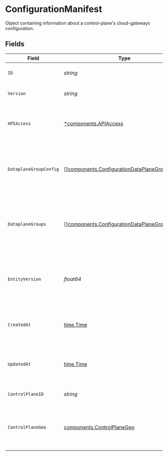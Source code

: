# ConfigurationManifest

Object containing information about a control-plane's cloud-gateways configuration.


## Fields

| Field                                                                                                          | Type                                                                                                           | Required                                                                                                       | Description                                                                                                    | Example                                                                                                        |
| -------------------------------------------------------------------------------------------------------------- | -------------------------------------------------------------------------------------------------------------- | -------------------------------------------------------------------------------------------------------------- | -------------------------------------------------------------------------------------------------------------- | -------------------------------------------------------------------------------------------------------------- |
| `ID`                                                                                                           | *string*                                                                                                       | :heavy_check_mark:                                                                                             | N/A                                                                                                            | edaf40f9-9fb0-4ffe-bb74-4e763a6bd471                                                                           |
| `Version`                                                                                                      | *string*                                                                                                       | :heavy_check_mark:                                                                                             | Supported gateway version.                                                                                     | 3.2                                                                                                            |
| `APIAccess`                                                                                                    | [*components.APIAccess](../../models/components/apiaccess.md)                                                  | :heavy_minus_sign:                                                                                             | Type of API access data-plane groups will support for a configuration.                                         | private+public                                                                                                 |
| `DataplaneGroupConfig`                                                                                         | [][components.ConfigurationDataPlaneGroupConfig](../../models/components/configurationdataplanegroupconfig.md) | :heavy_check_mark:                                                                                             | Object that describes where data-planes will be deployed to, along with how many instances.                    |                                                                                                                |
| `DataplaneGroups`                                                                                              | [][components.ConfigurationDataPlaneGroup](../../models/components/configurationdataplanegroup.md)             | :heavy_check_mark:                                                                                             | List of data-plane groups that describe where data-planes will be deployed to, along with how many<br/>instances.<br/> |                                                                                                                |
| `EntityVersion`                                                                                                | *float64*                                                                                                      | :heavy_check_mark:                                                                                             | Positive, monotonically increasing version integer, to serialize configuration changes.<br/>                   | 1                                                                                                              |
| `CreatedAt`                                                                                                    | [time.Time](https://pkg.go.dev/time#Time)                                                                      | :heavy_check_mark:                                                                                             | An RFC-3339 timestamp representation of configuration creation date.                                           | 2022-11-04T20:10:06.927Z                                                                                       |
| `UpdatedAt`                                                                                                    | [time.Time](https://pkg.go.dev/time#Time)                                                                      | :heavy_check_mark:                                                                                             | An RFC-3339 timestamp representation of configuration update date.                                             | 2022-11-04T20:10:06.927Z                                                                                       |
| `ControlPlaneID`                                                                                               | *string*                                                                                                       | :heavy_check_mark:                                                                                             | N/A                                                                                                            | 0949471e-b759-45ba-87ab-ee63fb781388                                                                           |
| `ControlPlaneGeo`                                                                                              | [components.ControlPlaneGeo](../../models/components/controlplanegeo.md)                                       | :heavy_check_mark:                                                                                             | Set of control-plane geos supported for deploying cloud-gateways configurations.                               |                                                                                                                |